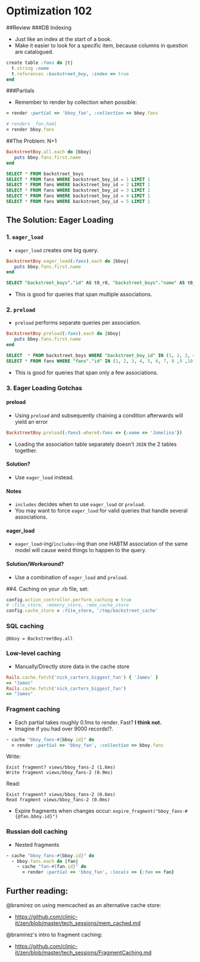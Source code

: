 # Optimization 102


##Review
###DB Indexing
* Just like an index at the start of a book.
* Make it easier to look for a specific item, because columns in question are catalogued.

```ruby
create table :fans do |t|
  t.string :name
  t.references :backstreet_boy, :index => true
end
```

###Partials
* Remember to render by collection when possible:

```ruby
= render :partial => 'bboy_fan', :collection => bboy.fans

# renders _fan.haml
= render bboy.fans
```

##The Problem: N+1
```ruby
BackstreetBoy.all.each do |bboy|
   puts bboy.fans.first.name
end
```

```sql
SELECT * FROM backstreet_boys
SELECT * FROM fans WHERE backstreet_boy_id = 1 LIMIT 1
SELECT * FROM fans WHERE backstreet_boy_id = 2 LIMIT 1
SELECT * FROM fans WHERE backstreet_boy_id = 3 LIMIT 1
SELECT * FROM fans WHERE backstreet_boy_id = 4 LIMIT 1
SELECT * FROM fans WHERE backstreet_boy_id = 5 LIMIT 1
```
   
## The Solution: Eager Loading
### 1. `eager_load`
* `eager_load` creates one big query.
```ruby
BackstreetBoy.eager_load(:fans).each do |bboy|
   puts bboy.fans.first.name
end
```

```sql
SELECT "backstreet_boys"."id" AS t0_r0, "backstreet_boys"."name" AS t0_r1, "fans"."id" AS t1_r0, "fans"."name" AS t1_r1 LEFT OUTER JOIN "backstreet_boys_fans" ON "backstreet_boys_fans"."backstreet_boy_id" = "backstreet_boys"."id" LEFT OUTER JOIN "fans" ON "fans"."id" = "backstreet_boys_fans"."fan_id" WHERE "backstreet_boys"."id"
```

* This is good for queries that span multiple associations.

### 2. `preload`
* `preload` performs separate queries per association.
```ruby
BackstreetBoy.preload(:fans).each do |bboy|
   puts bboy.fans.first.name
end
```

```sql
SELECT  * FROM backstreet_boys WHERE "backstreet_boy_id" IN (1, 2, 3, 4, 5)
SELECT * FROM fans WHERE "fans"."id" IN (1, 2, 3, 4, 5, 6, 7, 8 ,9 ,10, 11, 12, 13, 14, 15, 16, 17, 18, 19, 20)
```

* This is good for queries that span only a few associations.

### 3. Eager Loading Gotchas

#### preload
* Using `preload` and subsequently chaining a condition afterwards will yield an error
```ruby
BackstreetBoy.preload(:fans).where(:fans => {:name => 'Jomelina'})
```
* Loading the association table separately doesn't `JOIN` the 2 tables together.

#### Solution?

* Use `eager_load` instead.

#### Notes
* `includes` decides when to use `eager_load` or `preload`.
* You may want to force `eager_load` for valid queries that handle several associations.

#### eager_load
* `eager_load`-ing/`includes`-ing than one HABTM association of the same model will cause weird things to happen to the query.

#### Solution/Workaround?
* Use a combination of `eager_load` and `preload`.

##4. Caching
on your <environment>.rb file, set:

```ruby
config.action_controller.perform_caching = true
# :file_store, :memory_store, :mem_cache_store
config.cache_store = :file_store, '/tmp/backstreet_cache'
```
### SQL caching
`@bboy = BackstreetBoy.all`

### Low-level caching
* Manually/Directly store data in the cache store
```ruby
Rails.cache.fetch('nick_carters_biggest_fan') { 'James' }
=> "James"
Rails.cache.fetch('nick_carters_biggest_fan')
=> "James"
```

### Fragment caching

* Each partial takes roughly 0.1ms to render. Fast? **I think not.**
* Imagine if you had over 9000 records!?.

```ruby
- cache "bboy_fans-#{bboy.id}" do
  = render :partial => 'bboy_fan', :collection => bboy.fans
```

Write:
```
Exist fragment? views/bboy_fans-2 (1.6ms)
Write fragment views/bboy_fans-2 (0.9ms)
```

Read:
```
Exist fragment? views/bboy_fans-2 (0.6ms)
Read fragment views/bboy_fans-2 (0.0ms)
```

* Expire fragments when changes occur:
`expire_fragment("bboy_fans-#{@fan.bboy.id}")`

### Russian doll caching
* Nested fragments

```ruby
- cache "bboy_fans-#{bboy.id}" do
  - bboy.fans.each do |fan|
    - cache "fan-#{fan.id}" do
      = render :partial => 'bboy_fan', :locals => {:fan => fan}
```

## Further reading:
@bramirez on using memcached as an alternative cache store:
* https://github.com/clinic-it/zen/blob/master/tech_sessions/mem_cached.md

@bramirez's intro to fragment caching:
* https://github.com/clinic-it/zen/blob/master/tech_sessions/FragmentCaching.md
